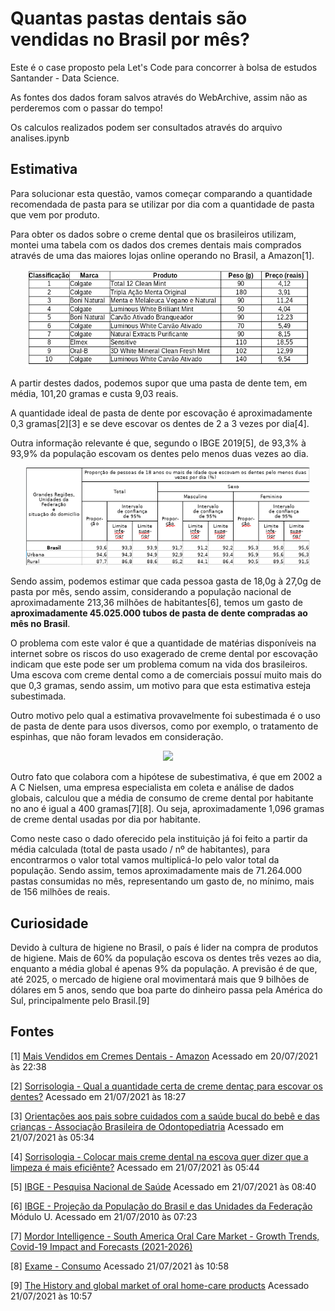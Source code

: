 # Quantas pastas dentais são vendidas no Brasil por mês?

Este é o case proposto pela Let's Code para concorrer à bolsa de estudos Santander - Data Science.

As fontes dos dados foram salvos através do WebArchive, assim não as perderemos com o passar do tempo!

Os calculos realizados podem ser consultados através do arquivo analises.ipynb

## Estimativa

Para solucionar esta questão, vamos começar comparando a quantidade recomendada de pasta para se utilizar por dia com a quantidade de pasta que vem por produto.

Para obter os dados sobre o creme dental que os brasileiros utilizam, montei uma tabela com os dados dos cremes dentais mais comprados através de uma das maiores lojas online operando no Brasil, a Amazon[1].

<p align=center>
<img src=Images/TOP-Toothpaste-Amazon.png width=90%>
</p>

A partir destes dados, podemos supor que uma pasta de dente tem, em média, 101,20 gramas e custa 9,03 reais.

A quantidade ideal de pasta de dente por escovação é aproximadamente 0,3 gramas[2][3] e se deve escovar os dentes de 2 a 3 vezes por dia[4].

Outra informação relevante é que, segundo o IBGE 2019[5], de 93,3% à 93,9% da população escovam os dentes pelo menos duas vezes ao dia.

<p align=center>
<img src=Images/IBGE-Escovam-Os-Dentes.png width=90%>
</p>

Sendo assim, podemos estimar que cada pessoa gasta de 18,0g à 27,0g de pasta por mês, sendo assim, considerando a população nacional de aproximadamente 213,36 milhões de habitantes[6], temos um gasto de **aproximadamente 45.025.000 tubos de pasta de dente compradas ao mês no Brasil**.

O problema com este valor é que a quantidade de matérias disponíveis na internet sobre os riscos do uso exagerado de creme dental por escovação indicam que este pode ser um problema comum na vida dos brasileiros. Uma escova com creme dental como a de comerciais possuí muito mais do que 0,3 gramas, sendo assim, um motivo para que esta estimativa esteja subestimada.

Outro motivo pelo qual a estimativa provavelmente foi subestimada é o uso de pasta de dente para usos diversos, como por exemplo, o tratamento de espinhas, que não foram levados em consideração.

<p align=center>
<img src="https://publicdomainvectors.org/photos/toothbrush-with-toothpaste-2-by-gustavorezende.png" height="30%">
</p>

Outro fato que colabora com a hipótese de subestimativa, é que em 2002 a A C Nielsen, uma empresa especialista em coleta e análise de dados globais, calculou que a média de consumo de creme dental por habitante no ano é igual a 400 gramas[7][8]. Ou seja, aproximadamente 1,096 gramas de creme dental usadas por dia por habitante.

Como neste caso o dado oferecido pela instituição já foi feito a partir da média calculada (total de pasta usado / nº de habitantes), para encontrarmos o valor total vamos multiplicá-lo pelo valor total da população. Sendo assim, temos aproximadamente mais de 71.264.000 pastas consumidas no mês, representando um gasto de, no mínimo, mais de 156 milhões de reais.

## Curiosidade

Devido à cultura de higiene no Brasil, o país é lider na compra de produtos de higiene. Mais de 60% da população escova os dentes três vezes ao dia, enquanto a média global é apenas 9% da população. A previsão é de que, até 2025, o mercado de higiene oral movimentará mais que 9 bilhões de dólares em 5 anos, sendo que boa parte do dinheiro passa pela América do Sul, principalmente pelo Brasil.[9]

## Fontes

[1] [Mais Vendidos em Cremes Dentais - Amazon](https://web.archive.org/web/20210721063520/https://www.amazon.com.br/gp/bestsellers/hpc/16769385011/ref=zg_bs_nav_hpc_3_16769386011) Acessado em 20/07/2021 às 22:38

[2] [Sorrisologia - Qual a quantidade certa de creme dentaç para escovar os dentes?](https://web.archive.org/web/20210721212506/https://www.sorrisologia.com.br/noticia/qual-a-quantidade-certa-de-creme-dental-para-escovar-os-dentes_a3705/1) Acessado em 21/07/2021 às 18:27

[3] [Orientações aos pais sobre cuidados com a saúde bucal do bebê e das crianças - Associação Brasileira de Odontopediatria](https://edisciplinas.usp.br/pluginfile.php/5385038/mod_resource/content/1/ABOPED%20Orienta%C3%A7%C3%B5es%20pais%20cuidados%20s%C3%A1ude%20bucal%20beb%C3%AA%20crian%C3%A7as.pdf) Acessado em 21/07/2021 às 05:34

[4] [Sorrisologia -  Colocar mais creme dental na escova quer dizer que a limpeza é mais eficiênte?](https://web.archive.org/web/20181024070346/http://www.sorrisologia.com.br/noticia/colocar-mais-creme-dental-na-escova-quer-dizer-que-a-limpeza-e-mais-eficiente_a7968/1) Acessado em 21/07/2021 às 05:44

[5] [IBGE - Pesquisa Nacional de Saúde](https://www.ibge.gov.br/estatisticas/sociais/saude/9160-pesquisa-nacional-de-saude.html?edicao=29270&t=downloads) Acessado em 21/07/2021 às 08:40

[6] [IBGE - Projeção da População do Brasil e das Unidades da Federação](https://web.archive.org/web/20210721090237/https://www.ibge.gov.br/apps/populacao/projecao/index.html) Módulo U. Acessado em 21/07/2010 às 07:23

[7] [Mordor Intelligence - South America Oral Care Market - Growth Trends, Covid-19 Impact and Forecasts (2021-2026)](https://web.archive.org/web/20210721134210/https://www.mordorintelligence.com/industry-reports/south-america-oral-care-market)

[8] [Exame - Consumo](https://web.archive.org/web/20210721135556/https://exame.com/economia/consumo-m0040048/) Acessado 21/07/2021 às 10:58

[9] [The History and global market of oral home-care products](https://web.archive.org/web/20210721135740/https://www.scielo.br/j/bor/a/NLF8R3RWvyCGJnZmbcvRtkk/?lang=en) Acessado 21/07/2021 às 10:57